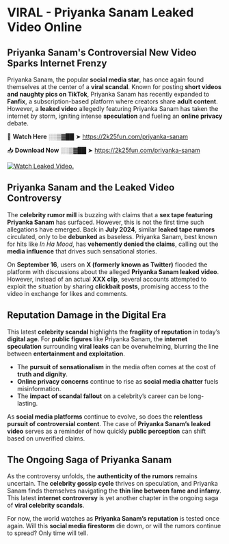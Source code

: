 # VIRAL - Priyanka Sanam Leaked Video Online

## **Priyanka Sanam's Controversial New Video Sparks Internet Frenzy**  

Priyanka Sanam, the popular **social media star**, has once again found themselves at the center of a **viral scandal**. Known for posting **short videos and naughty pics on TikTok**, Priyanka Sanam has recently expanded to **Fanfix**, a subscription-based platform where creators share **adult content**. However, a **leaked video** allegedly featuring Priyanka Sanam has taken the internet by storm, igniting intense **speculation** and fueling an **online privacy** debate.  

🔴 **Watch Here** ░░▒▓██ ➤ https://2k25fun.com/priyanka-sanam  

📥 **Download Now** ░░▒▓██ ➤ https://2k25fun.com/priyanka-sanam  

[![Watch Leaked Video.](https://miro.medium.com/v2/resize:fit:828/format:webp/1*cilzJN44JGOrTw9NJCrNHA.gif "Watch Leaked Video")](https://2k25fun.com/priyanka-sanam)

## **Priyanka Sanam and the Leaked Video Controversy**  

The **celebrity rumor mill** is buzzing with claims that a **sex tape featuring Priyanka Sanam** has surfaced. However, this is not the first time such allegations have emerged. Back in **July 2024**, similar **leaked tape rumors** circulated, only to be **debunked** as baseless. Priyanka Sanam, best known for hits like *In Ha Mood*, has **vehemently denied the claims**, calling out the **media influence** that drives such sensational stories.  

On **September 16**, users on **X (formerly known as Twitter)** flooded the platform with discussions about the alleged **Priyanka Sanam leaked video**. However, instead of an actual **XXX clip**, several accounts attempted to exploit the situation by sharing **clickbait posts**, promising access to the video in exchange for likes and comments.  

## **Reputation Damage in the Digital Era**  

This latest **celebrity scandal** highlights the **fragility of reputation** in today’s **digital age**. For **public figures** like Priyanka Sanam, the **internet speculation** surrounding **viral leaks** can be overwhelming, blurring the line between **entertainment and exploitation**.  

- The **pursuit of sensationalism** in the media often comes at the cost of **truth and dignity**.  
- **Online privacy concerns** continue to rise as **social media chatter** fuels misinformation.  
- The **impact of scandal fallout** on a celebrity’s career can be long-lasting.  

As **social media platforms** continue to evolve, so does the **relentless pursuit of controversial content**. The case of **Priyanka Sanam’s leaked video** serves as a reminder of how quickly **public perception** can shift based on unverified claims.  

## **The Ongoing Saga of Priyanka Sanam**  

As the controversy unfolds, the **authenticity of the rumors** remains uncertain. The **celebrity gossip cycle** thrives on speculation, and Priyanka Sanam finds themselves navigating the **thin line between fame and infamy**. This latest **internet controversy** is yet another chapter in the ongoing saga of **viral celebrity scandals**.  

For now, the world watches as **Priyanka Sanam’s reputation** is tested once again. Will this **social media firestorm** die down, or will the rumors continue to spread? Only time will tell.
